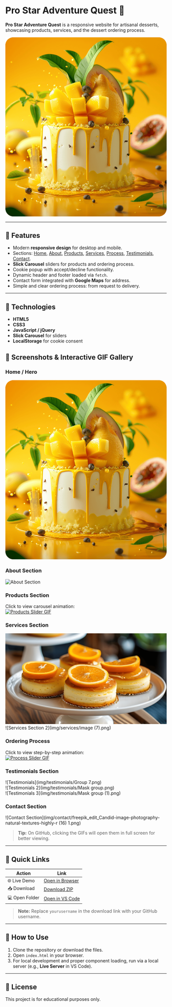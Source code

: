 # Pro Star Adventure Quest 🍰

**Pro Star Adventure Quest** is a responsive website for artisanal desserts, showcasing products, services, and the dessert ordering process.

![Hero Image](img/hero/image.png)  

---

## 🔹 Features

- Modern **responsive design** for desktop and mobile.  
- Sections: [Home](#hero), [About](#about), [Products](#products), [Services](#services), [Process](#process), [Testimonials](#testimonials), [Contact](#contact).  
- **Slick Carousel** sliders for products and ordering process.  
- Cookie popup with accept/decline functionality.  
- Dynamic header and footer loaded via `fetch`.  
- Contact form integrated with **Google Maps** for address.  
- Simple and clear ordering process: from request to delivery.  

---

## 🔹 Technologies

- **HTML5**  
- **CSS3**  
- **JavaScript / jQuery**  
- **Slick Carousel** for sliders  
- **LocalStorage** for cookie consent  

## 🔹 Screenshots & Interactive GIF Gallery

### Home / Hero
![Hero Image](img/hero/image.png)  

### About Section
![About Section](img/about/about.png)  

### Products Section
Click to view carousel animation:  
[![Products Slider GIF](https://media.giphy.com/media/3o7TKU8RvQuomFfUUU/giphy.gif)](https://media.giphy.com/media/3o7TKU8RvQuomFfUUU/giphy.gif)  

### Services Section
![Services Section](img/services/image.png)  
![Services Section 2](img/services/image (7).png)  

### Ordering Process
Click to view step-by-step animation:  
[![Process Slider GIF](https://media.giphy.com/media/l0MYB8Ory7Hqefo9a/giphy.gif)](https://media.giphy.com/media/l0MYB8Ory7Hqefo9a/giphy.gif)  

### Testimonials Section
![Testimonials](img/testimonials/Group 7.png)  
![Testimonials 2](img/testimonials/Mask group.png)  
![Testimonials 3](img/testimonials/Mask group (1).png)  

### Contact Section
![Contact Section](img/contact/freepik_edit_Candid-image-photography-natural-textures-highly-r (16) 1.png)  

> **Tip:** On GitHub, clicking the GIFs will open them in full screen for better viewing.

---

## 🔹 Quick Links

| Action | Link |
|--------|------|
| 🌐 Live Demo | [Open in Browser](index.html) |
| 📥 Download | [Download ZIP](https://github.com/yourusername/pro-star-adventure-quest/archive/refs/heads/main.zip) |
| 💻 Open Folder | [Open in VS Code](vscode://file/${PWD}/index.html) |

> **Note:** Replace `yourusername` in the download link with your GitHub username.  

---

## 🔹 How to Use

1. Clone the repository or download the files.  
2. Open `index.html` in your browser.  
3. For local development and proper component loading, run via a local server (e.g., **Live Server** in VS Code).  

---

## 🔹 License

This project is for educational purposes only.  

